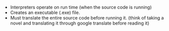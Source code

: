 - Interpreters operate on run time (when the source code is running)
- Creates an executable (.exe) file.
- Must translate the entire source code before running it. (think of taking a novel and translating it through google translate before reading it)